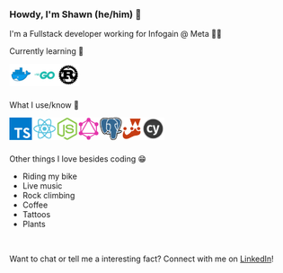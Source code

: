 ### Howdy, I'm Shawn (he/him) 👋

I'm a Fullstack developer working for Infogain @ Meta 👨‍💻 

Currently learning 📖 

[<img align="left" alt="Docker" height="40px" src="https://github.com/ShawnToubeau/files/blob/master/docker-logo.png" />](https://www.docker.com/)
[<img align="left" alt="Golang" height="40px" src="https://raw.githubusercontent.com/ShawnToubeau/files/master/go-logo.png" />](https://golang.org/)
[<img align="left" alt="Rust" height="40px" src="https://github.com/ShawnToubeau/files/blob/master/rust-logo.jpeg" />](https://www.rust-lang.org/)

<br />
<br />
<br />

What I use/know 🧰

[<img align="left"  alt="TypeScript" height="40px" src="https://raw.githubusercontent.com/ShawnToubeau/files/master/ts-logo.png" />](https://www.typescriptlang.org/)
[<img align="left" alt="ReactJs" height="40px" src="https://raw.githubusercontent.com/ShawnToubeau/files/master/react-logo.svg" />](https://reactjs.org/)
[<img align="left"  alt="NodeJs" height="40px" src="https://raw.githubusercontent.com/ShawnToubeau/files/master/node-logo.png" />](https://nodejs.org/)
[<img align="left"  alt="GraphQL" height="40px" src="https://raw.githubusercontent.com/ShawnToubeau/files/master/graphql-logo.png" />](https://graphql.org/)
[<img align="left" alt="Postgresql" height="40px" src="https://raw.githubusercontent.com/ShawnToubeau/files/master/postgres-logo.png" />](https://www.postgresql.org/)
[<img align="left" alt="Jest" height="40px" src="https://raw.githubusercontent.com/ShawnToubeau/files/master/jest-logo.png" />](https://jestjs.io/)
[<img align="left" alt="Cypress" height="40px" src="https://raw.githubusercontent.com/ShawnToubeau/files/master/cypress-logo.png" />](https://www.cypress.io/)

<br />
<br />
<br />

Other things I love besides coding 😁 
- Riding my bike
- Live music
- Rock climbing
- Coffee
- Tattoos
- Plants

<br />

Want to chat or tell me a interesting fact? Connect with me on [LinkedIn](https://www.linkedin.com/in/shawn-toubeau/)!

